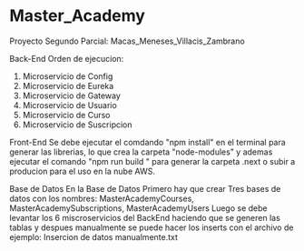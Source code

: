 # Master_Academy
Proyecto Segundo Parcial: Macas_Meneses_Villacis_Zambrano

Back-End
Orden de ejecucion:
1.  Microservicio de Config
2.  Microservicio de Eureka
3.  Microservicio de Gateway
4.  Microservicio de Usuario
5.  Microservicio de Curso
6.  Microservicio de Suscripcion

Front-End
Se debe ejecutar el comdando "npm install" en el terminal  para generar las librerias, lo que crea la carpeta "node-modules"
y ademas ejecutar el comando "npm run build " para generar la carpeta .next  o subir a producion para el uso en la nube AWS.

Base de Datos
En la Base de Datos Primero hay que crear Tres bases de datos con los nombres:
MasterAcademyCourses, MasterAcademySubscriptions, MasterAcademyUsers
Luego se debe levantar los 6 miscroservicios del BackEnd haciendo que se generen las tablas y despues manualmente se puede hacer los inserts con el archivo de ejemplo: Insercion de datos manualmente.txt

